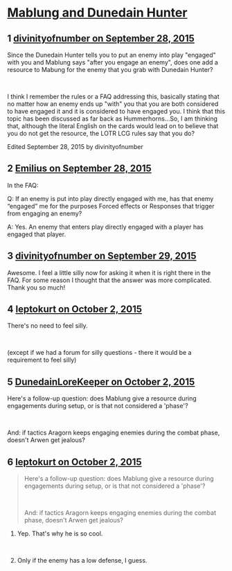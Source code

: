 # [Mablung and Dunedain Hunter](https://community.fantasyflightgames.com/topic/189796-mablung-and-dunedain-hunter/)

## 1 [divinityofnumber on September 28, 2015](https://community.fantasyflightgames.com/topic/189796-mablung-and-dunedain-hunter/?do=findComment&comment=1823900)

Since the Dunedain Hunter tells you to put an enemy into play "engaged" with you and Mablung says "after you engage an enemy", does one add a resource to Mabung for the enemy that you grab with Dunedain Hunter?

 

I think I remember the rules or a FAQ addressing this, basically stating that no matter how an enemy ends up "with" you that you are both considered to have engaged it and it is considered to have engaged you. I think that this topic has been discussed as far back as Hummerhorns...So, I am thinking that, although the literal English on the cards would lead on to believe that you do not get the resource, the LOTR LCG rules say that you do?

Edited September 28, 2015 by divinityofnumber

## 2 [Emilius on September 28, 2015](https://community.fantasyflightgames.com/topic/189796-mablung-and-dunedain-hunter/?do=findComment&comment=1823925)

In the FAQ:

Q: If an enemy is put into play directly engaged with me, has that enemy “engaged” me for the purposes Forced effects or Responses that trigger from engaging an enemy?

A: Yes. An enemy that enters play directly engaged with a player has engaged that player.

## 3 [divinityofnumber on September 29, 2015](https://community.fantasyflightgames.com/topic/189796-mablung-and-dunedain-hunter/?do=findComment&comment=1824402)

Awesome. I feel a little silly now for asking it when it is right there in the FAQ. For some reason I thought that the answer was more complicated. Thank you so much!

## 4 [leptokurt on October 2, 2015](https://community.fantasyflightgames.com/topic/189796-mablung-and-dunedain-hunter/?do=findComment&comment=1829966)

There's no need to feel silly.

 

(except if we had a forum for silly questions - there it would be a requirement to feel silly)

## 5 [DunedainLoreKeeper on October 2, 2015](https://community.fantasyflightgames.com/topic/189796-mablung-and-dunedain-hunter/?do=findComment&comment=1830294)

Here's a follow-up question: does Mablung give a resource during engagements during setup, or is that not considered a 'phase'?

 

And: if tactics Aragorn keeps engaging enemies during the combat phase, doesn't Arwen get jealous?

## 6 [leptokurt on October 2, 2015](https://community.fantasyflightgames.com/topic/189796-mablung-and-dunedain-hunter/?do=findComment&comment=1830301)

> Here's a follow-up question: does Mablung give a resource during engagements during setup, or is that not considered a 'phase'?
> 
>  
> 
> And: if tactics Aragorn keeps engaging enemies during the combat phase, doesn't Arwen get jealous?

1) Yep. That's why he is so cool.

 

2) Only if the enemy has a low defense, I guess.

